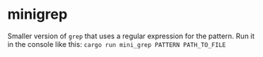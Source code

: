 # minigrep

Smaller version of `grep` that uses a regular expression for the pattern. Run it in the console like this: `cargo run mini_grep PATTERN PATH_TO_FILE`
